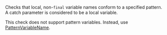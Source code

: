 Checks that local, non-`final` variable names conform to a specified
pattern. A catch parameter is considered to be a local variable.

This check does not support pattern variables. Instead, use
[PatternVariableName](https://checkstyle.org/patternvariablename.html#PatternVariableName).
